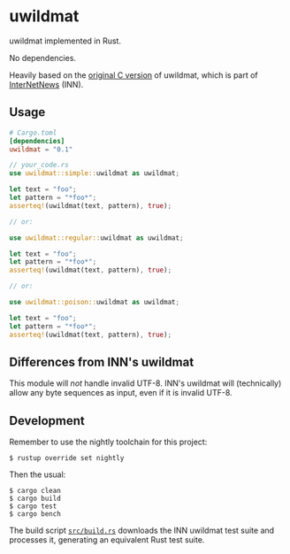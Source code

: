 # uwildmat

uwildmat implemented in Rust.

No dependencies.

Heavily based on the [original C version][uwildmat] of uwildmat, which is part
of [InterNetNews][inn] (INN).

## Usage

```toml
# Cargo.toml
[dependencies]
uwildmat = "0.1"
```

```rust
// your_code.rs
use uwildmat::simple::uwildmat as uwildmat;

let text = "foo";
let pattern = "*foo*";
asserteq!(uwildmat(text, pattern), true);

// or:

use uwildmat::regular::uwildmat as uwildmat;

let text = "foo";
let pattern = "*foo*";
asserteq!(uwildmat(text, pattern), true);

// or:

use uwildmat::poison::uwildmat as uwildmat;

let text = "foo";
let pattern = "*foo*";
asserteq!(uwildmat(text, pattern), true);
```

## Differences from INN's uwildmat

This module will _not_ handle invalid UTF-8. INN's uwildmat will (technically)
allow any byte sequences as input, even if it is invalid UTF-8.

## Development

Remember to use the nightly toolchain for this project:

```console
$ rustup override set nightly
```

Then the usual:

```console
$ cargo clean
$ cargo build
$ cargo test
$ cargo bench
```

The build script [`src/build.rs`](src/build.rs) downloads the INN uwildmat test
suite and processes it, generating an equivalent Rust test suite.

[uwildmat]: https://github.com/InterNetNews/inn/blob/main/lib/uwildmat.c
[inn]: https://github.com/InterNetNews/inn/tree/main
